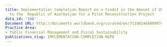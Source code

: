```yaml
---
title: Implementation Completion Report on a Credit in the Amount of US$20.0 Million
  to the  Republic of Azerbaijan for a Pilot Reconstruction Project
data_id: '148'
Document URL: http://documents.worldbank.org/curated/en/711881468009974891/pdf/346260rev0pdf.pdf
Practice Area:
- Public Financial Management and Fiscal Sustainability
publications_slug: IMPLEMENTATION-COMPLETION-REPO
---
```


